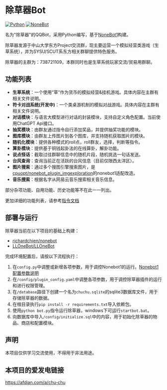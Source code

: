 # 除草器Bot

[![Python](https://img.shields.io/badge/python-3.7%2B-blue)](https://www.python.org/downloads/release/python-370/)
[![NoneBot](https://img.shields.io/badge/nonebot-1.9.1-blue)](https://v1.nonebot.dev/)

名为"除草器"的QQBot，采用Python编写，基于[NoneBot1](https://v1.nonebot.dev/)构建。

除草器发源于中山大学东方Project交流群，现主要运营一个模拟经营类游戏（生草系统），并为SYSU/SCUT系东方相关群聊提供特色服务。

除草器的主群为：738721109，本群同时也是生草系统玩家交流/贸易用群聊。

## 功能列表

- **生草系统**：一个使用“草”作为货币的模拟经营&挂机游戏。具体内容在主群有相关文件说明。
- **符卡对战系统(开发中)**：一个类桌游机制的模拟对战游戏。具体内容在主群有相关文件说明。
- **对话模块**：与语言大模型进行对话的封装模块，支持自定义角色配置。当前使用ChatGPT Api接口。
- **抽奖模块**：由群友通过指令自行添加奖品，并提供抽奖功能的模块。
- **图库模块**：由群友上传图片到各个图库，并支持随机获取图片的模块。
- **随机化模块**：提供各种模式的roll点，roll群友，选择，判断等指令。
- **算卦模块**：提供基于铜钱起卦法的在线算卦，解卦功能。
- **说点怪话**：截取过往群聊信息中的随机片段，随机挑选一句话发送。
- **台风查询**：查询当前正在活跃的台风信息（目前仅限西太洋区）。
- **图片搜索**：通过多个搜图引擎搜索图片，是[cpuopt/nonebot_plugin_imgexploration](https://github.com/cpuopt/nonebot_plugin_imgexploration)的nonebot1适配改造。
- **音乐搜索**：根据名字从网易云音乐搜索相关音乐信息。

部分杂项功能、自用功能、历史功能等不在此一一列出。

更加详细的功能列表，请参考[指令文档](https://rinkastone.com/2024/05/13/archives/409)

## 部署与运行

除草器当前在以下项目的基础上构建：
- [richardchien/nonebot](https://github.com/nonebot/nonebot)
- [LLOneBot/LLOneBot](https://github.com/LLOneBot/LLOneBot)

完成环境配置后，请按以下流程执行：

1. 在`config.py`中调整或新增各项参数，用于调控Nonebot1的运行。[Nonebot1配置参数说明](https://v1.nonebot.dev/api/default_config.html)
2. 在`/config/plugin_config.yaml`中调整各项参数，用于调控除草器插件的运行和进行权限管理。
3. 在`/database`路径下创建一个名为`chuchu.sqlite`的sqlite3数据库文件，用于存储除草器的数据。
4. 在根目录执行`pip install -r requirements.txt`导入依赖包。
5. 使用`python bot.py`指令运行除草器，windows下可运行`startbot.bat`。
6. 向数据库中导入`/config/initialize.sql`中的内容，用于初始化除草器的物品、商店和配置模块。

## 声明

本项目仅供学习交流使用，不得用于非法用途。

## 本项目的爱发电链接

https://afdian.com/a/chu-chu